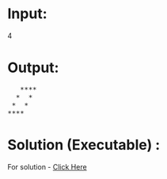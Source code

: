 # Input:
4
# Output:
<pre>
   ****           
  *  *        
 *  *                 
****   
</pre>

# Solution (Executable) :
  For solution - [Click Here](https://ide.geeksforgeeks.org/C9K1q0NdgG)
